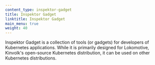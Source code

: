 ```yaml
---
content_type: inspektor-gadget
title: Inspektor Gadget
linktitle: Inspektor Gadget
main_menu: true
weight: 40
---
```


Inspektor Gadget is a collection of tools (or gadgets) for developers of Kubernetes applications. While it is primarily designed for Lokomotive, Kinvolk's open-source Kubernetes distribution, it can be used on other Kubernetes distributions.
